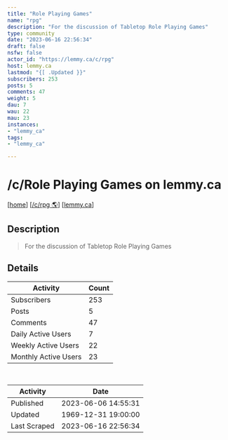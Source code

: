 ```yaml
---
title: "Role Playing Games" 
name: "rpg"
description: "For the discussion of Tabletop Role Playing Games"
type: community
date: "2023-06-16 22:56:34"
draft: false
nsfw: false
actor_id: "https://lemmy.ca/c/rpg"
host: lemmy.ca
lastmod: "{[ .Updated }}"
subscribers: 253
posts: 5
comments: 47
weight: 5
dau: 7
wau: 22
mau: 23
instances:
- "lemmy_ca"
tags: 
- "lemmy_ca"

---
```


# /c/Role Playing Games on lemmy.ca

[[home](/)]
[[/c/rpg 🌎](https://lemmy.ca/c/rpg)]
[[lemmy.ca](/instances/lemmy_ca)]


## Description 

<blockquote class="description">
For the discussion of Tabletop Role Playing Games
</blockquote>


## Details

| Activity | Count  |
|----------------------|---|
| Subscribers          | 253 |
| Posts                | 5  |
| Comments             | 47  |
| Daily Active Users   | 7  |
| Weekly Active Users  | 22  |
| Monthly Active Users | 23  |

<br>

| Activity | Date |
|----------------------|---|
| Published            | 2023-06-06 14:55:31 |
| Updated              | 1969-12-31 19:00:00 |
| Last Scraped         | 2023-06-16 22:56:34 |
